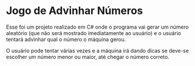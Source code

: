 # Jogo de Advinhar Números
Esse foi um projeto realizado em C# onde o programa vai gerar um número aleatório (que não será mostrado imediatamente ao usuário) e o usuário tentará advinhar qual o número o máquina gerou. 

O usuário pode tentar várias vezes e a máquina irá dando dicas se deve-se escolher um número menor ou maior, até chegar o número correto. 